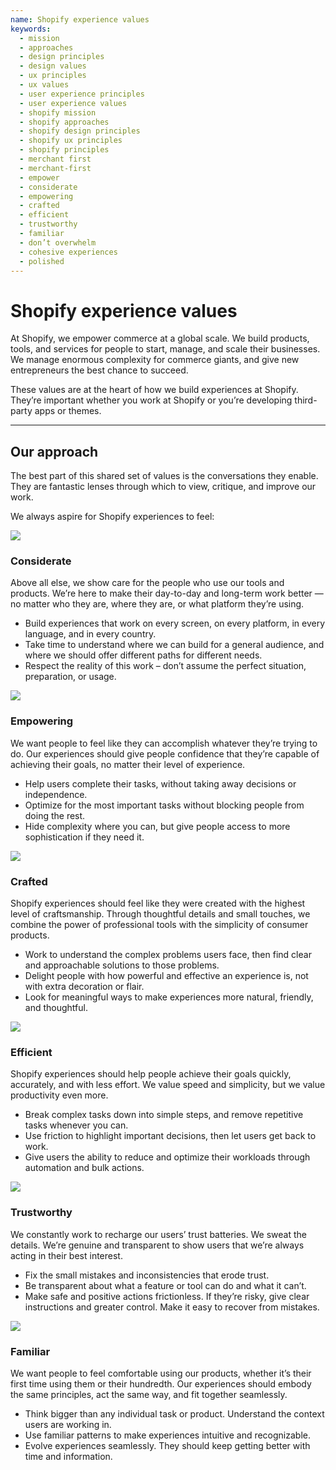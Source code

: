 ```yaml
---
name: Shopify experience values
keywords:
  - mission
  - approaches
  - design principles
  - design values
  - ux principles
  - ux values
  - user experience principles
  - user experience values
  - shopify mission
  - shopify approaches
  - shopify design principles
  - shopify ux principles
  - shopify principles
  - merchant first
  - merchant-first
  - empower
  - considerate
  - empowering
  - crafted
  - efficient
  - trustworthy
  - familiar
  - don’t overwhelm
  - cohesive experiences
  - polished
---
```


# Shopify experience values

At Shopify, we empower commerce at a global scale. We build products, tools, and services for people to start, manage, and scale their businesses. We manage enormous complexity for commerce giants, and give new entrepreneurs the best chance to succeed.

These values are at the heart of how we build experiences at Shopify. They’re important whether you work at Shopify or you’re developing third-party apps or themes.

---

## Our approach <!-- nav:skipsection -->

The best part of this shared set of values is the conversations they enable. They are fantastic lenses through which to view, critique, and improve our work.

We always aspire for Shopify experiences to feel:

<div class="twoColumnsResponsive twoColumnsResponsiveLoose">
<div markdown="1" class="twoColumnsItem">

![](/public_images/shopify-experience-values/spot-customer-experience.svg)

### Considerate

Above all else, we show care for the people who use our tools and products. We’re here to make their day-to-day and long-term work better — no matter who they are, where they are, or what platform they’re using.

- Build experiences that work on every screen, on every platform, in every language, and in every country.
- Take time to understand where we can build for a general audience, and where we should offer different paths for different needs.
- Respect the reality of this work – don’t assume the perfect situation, preparation, or usage.
</div>
<div markdown="1" class="twoColumnsItem">

![](/public_images/shopify-experience-values/spot-boost.svg)

### Empowering

We want people to feel like they can accomplish whatever they’re trying to do. Our experiences should give people confidence that they’re capable of achieving their goals, no matter their level of experience.

- Help users complete their tasks, without taking away decisions or independence.
- Optimize for the most important tasks without blocking people from doing the rest.
- Hide complexity where you can, but give people access to more sophistication if they need it.

</div>
</div>

<div class="twoColumnsResponsive twoColumnsResponsiveLoose">
<div markdown="1" class="twoColumnsItem">

![](/public_images/shopify-experience-values/spot-noname.svg)

### Crafted

Shopify experiences should feel like they were created with the highest level of craftsmanship. Through thoughtful details and small touches, we combine the power of professional tools with the simplicity of consumer products.

- Work to understand the complex problems users face, then find clear and approachable solutions to those problems.
- Delight people with how powerful and effective an experience is, not with extra decoration or flair.
- Look for meaningful ways to make experiences more natural, friendly, and thoughtful.

</div>
<div markdown="1" class="twoColumnsItem">

![](/public_images/shopify-experience-values/spot-maximum-gauge.svg)

### Efficient

Shopify experiences should help people achieve their goals quickly, accurately, and with less effort. We value speed and simplicity, but we value productivity even more.

- Break complex tasks down into simple steps, and remove repetitive tasks whenever you can.
- Use friction to highlight important decisions, then let users get back to work.
- Give users the ability to reduce and optimize their workloads through automation and bulk actions.

</div>
</div>

<div class="twoColumnsResponsive twoColumnsResponsiveLoose">
<div markdown="1" class="twoColumnsItem">

![](/public_images/shopify-experience-values/spot-guarantee.svg)

### Trustworthy

We constantly work to recharge our users’ trust batteries. We sweat the details. We’re genuine and transparent to show users that we’re always acting in their best interest.

- Fix the small mistakes and inconsistencies that erode trust.
- Be transparent about what a feature or tool can do and what it can’t.
- Make safe and positive actions frictionless. If they’re risky, give clear instructions and greater control. Make it easy to recover from mistakes.

</div>
<div markdown="1" class="twoColumnsItem">

![](/public_images/shopify-experience-values/spot-group.svg)

### Familiar

We want people to feel comfortable using our products, whether it’s their first time using them or their hundredth. Our experiences should embody the same principles, act the same way, and fit together seamlessly.

- Think bigger than any individual task or product. Understand the context users are working in.
- Use familiar patterns to make experiences intuitive and recognizable.
- Evolve experiences seamlessly. They should keep getting better with time and information.

</div>
</div>
